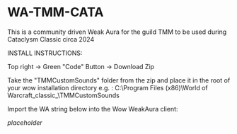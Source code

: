 # WA-TMM-CATA
This is a community driven Weak Aura for the guild TMM to be used during Cataclysm Classic circa 2024


INSTALL INSTRUCTIONS:

Top right -> Green "Code" Button -> Download Zip

Take the "TMMCustomSounds" folder from the zip and place it in the root of your wow installation directory e.g. : C:\Program Files (x86)\World of Warcraft\_classic_\TMMCustomSounds

Import the WA string below into the Wow WeakAura client:

*placeholder*


















